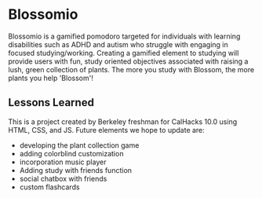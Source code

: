 # Blossomio

Blossomio is a gamified pomodoro targeted for individuals with learning disabilities such as ADHD and autism who struggle with engaging in focused studying/working. Creating a gamified element to studying will provide users with fun, study oriented objectives associated with raising a lush, green collection of plants. The more you study with Blossom, the more plants you help 'Blossom'!


## Lessons Learned

This is a project created by Berkeley freshman for CalHacks 10.0 using HTML, CSS, and JS. 
Future elements we hope to update are:
- developing the plant collection game
- adding colorblind customization
- incorporation music player
- Adding study with friends function
- social chatbox with friends
- custom flashcards
